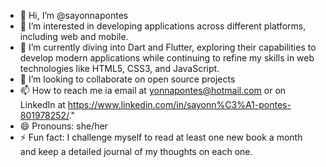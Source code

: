 - 👋 Hi, I’m @sayonnapontes
- 👀 I’m interested in developing applications across different platforms, including web and mobile.
- 🌱 I’m currently diving into Dart and Flutter, exploring their capabilities to develop modern applications while continuing to refine my skills in web technologies like HTML5, CSS3, and JavaScript.
- 💞️ I’m looking to collaborate on open source projects
- 📫 How to reach me ia email at yonnapontes@hotmail.com or on LinkedIn at https://www.linkedin.com/in/sayonn%C3%A1-pontes-801978252/."
- 😄 Pronouns: she/her
- ⚡ Fun fact: I challenge myself to read at least one new book a month and keep a detailed journal of my thoughts on each one.

<!---
sayonnapontes/sayonnapontes is a ✨ special ✨ repository because its `README.md` (this file) appears on your GitHub profile.
You can click the Preview link to take a look at your changes.
--->
